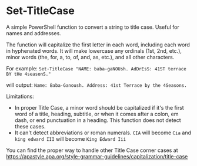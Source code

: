 # Set-TitleCase
A simple PowerShell function to convert a string to title case. Useful for names and addresses.

The function will capitalize the first letter in each word, including each word in hyphenated words. It will make lowercase any ordinals (1st, 2nd, etc.), minor words (the, for, a, to, of, and, as, etc.), and all other characters.

For example: `Set-TitleCase "NAME: baba-gaNOUsh. AdDrEsS: 41ST terrace BY tHe 4seasonS."`

will output: `Name: Baba-Ganoush. Address: 41st Terrace by the 4Seasons.`

Limitations:
- In proper Title Case, a minor word should be capitalized if it's the first word of a title, heading, subtitle, or when it comes after a colon, em dash, or end punctuation in a heading. This function does not detect these cases.
- It can't detect abbreviations or roman numerals. `CIA` will become `Cia` and `king edward III` will become `King Edward Iii`

You can find the proper way to handle other Title Case corner cases at https://apastyle.apa.org/style-grammar-guidelines/capitalization/title-case
